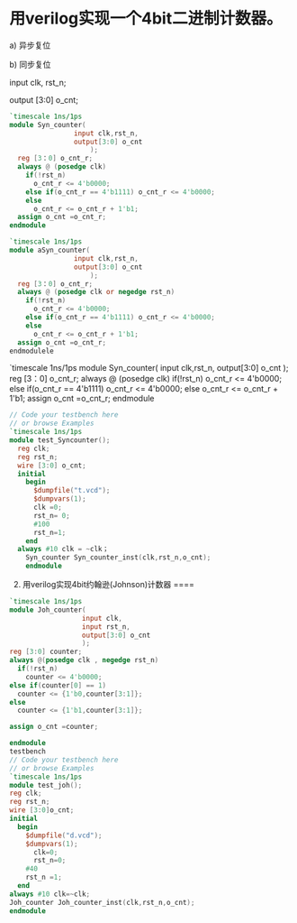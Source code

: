 用verilog实现一个4bit二进制计数器。
====
a) 异步复位

b) 同步复位

input clk, rst_n; 

output [3:0] o_cnt;
```verilog
`timescale 1ns/1ps
module Syn_counter(
                input clk,rst_n,
                output[3:0] o_cnt
					);
  reg [3：0] o_cnt_r;
  always @ (posedge clk)
    if(!rst_n)
      o_cnt_r <= 4'b0000;
  	else if(o_cnt_r == 4'b1111) o_cnt_r <= 4'b0000;
	else
      o_cnt_r <= o_cnt_r + 1'b1;
  assign o_cnt =o_cnt_r;
endmodule

`timescale 1ns/1ps
module aSyn_counter(
                input clk,rst_n,
                output[3:0] o_cnt
					);
  reg [3：0] o_cnt_r;
  always @ (posedge clk or negedge rst_n)
    if(!rst_n)
      o_cnt_r <= 4'b0000;
  	else if(o_cnt_r == 4'b1111) o_cnt_r <= 4'b0000;
	else
      o_cnt_r <= o_cnt_r + 1'b1;
  assign o_cnt =o_cnt_r;
endmodulele
```  
`timescale 1ns/1ps
module Syn_counter(
                input clk,rst_n,
                output[3:0] o_cnt
					);
  reg [3：0] o_cnt_r;
  always @ (posedge clk)
    if(!rst_n)
      o_cnt_r <= 4'b0000;
  	else if(o_cnt_r == 4'b1111) o_cnt_r <= 4'b0000;
	else
      o_cnt_r <= o_cnt_r + 1'b1;
  assign o_cnt =o_cnt_r;
endmodule
```verilog
// Code your testbench here
// or browse Examples
`timescale 1ns/1ps
module test_Syncounter();
  reg clk;
  reg rst_n;
  wire [3:0] o_cnt;
  initial
    begin
      $dumpfile("t.vcd");
      $dumpvars(1);
      clk =0;
      rst_n= 0;
      #100
      rst_n=1;
    end
  always #10 clk = ~clk；
    Syn_counter Syn_counter_inst(clk,rst_n,o_cnt);
    endmodule
  ```
  2. 用verilog实现4bit约翰逊(Johnson)计数器
  ====
  ```verilog
  `timescale 1ns/1ps
module Joh_counter(
					input clk,
  					input rst_n,
  					output[3:0] o_cnt
					);
  reg [3:0] counter;
  always @(posedge clk , negedge rst_n)
    if(!rst_n)
      counter <= 4'b0000;
  else if(counter[0] == 1)
    counter <= {1'b0,counter[3:1]};
  else
    counter <= {1'b1,counter[3:1]};
  
  assign o_cnt =counter;
  
endmodule
testbench
// Code your testbench here
// or browse Examples
`timescale 1ns/1ps
module test_joh();
  reg clk;
  reg rst_n;
  wire [3:0]o_cnt;
  initial
    begin
      $dumpfile("d.vcd");
      $dumpvars(1);
  		clk=0;
      	rst_n=0;
      #40
      rst_n =1;
    end
  always #10 clk=~clk;
  Joh_counter Joh_counter_inst(clk,rst_n,o_cnt);
endmodule
````
  
